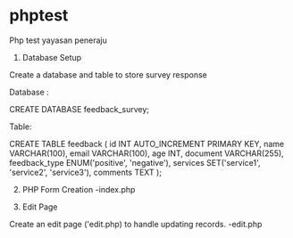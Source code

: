 # phptest
Php test yayasan peneraju


1) Database Setup

Create a database and table to store survey response

Database :

CREATE DATABASE feedback_survey;

Table:

CREATE TABLE feedback (
    id INT AUTO_INCREMENT PRIMARY KEY,
    name VARCHAR(100),
    email VARCHAR(100),
    age INT,
    document VARCHAR(255),
    feedback_type ENUM('positive', 'negative'),
    services SET('service1', 'service2', 'service3'),
    comments TEXT
);

2) PHP Form Creation
-index.php

3) Edit Page

Create an edit page ('edit.php) to handle updating records.
-edit.php
